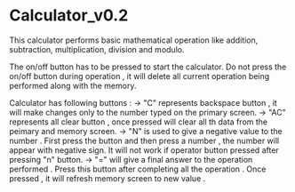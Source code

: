 # Calculator_v0.2
This calculator performs basic mathematical operation like addition, subtraction, multiplication, division and modulo.

The on/off button has to be pressed to start the calculator. Do not press the on/off button during operation , it will  delete all current operation being performed along with the memory.

Calculator has following buttons :
-> "C" represents backspace button , it will make changes only to the number typed on the primary screen.
-> "AC" represents all clear button , once pressed will clear all th data from the peimary and memory screen.
-> "N" is used to give a negative value to the number . First press the button and then press a number , the number will appear with negative sign. It will not work if operator button pressed after pressing  "n" button.
-> "=" will give a final answer to the operation performed . Press this button after completing all the operation . Once pressed , it will refresh memory screen to new value .
